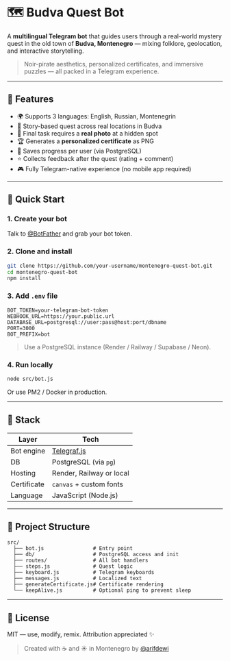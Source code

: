 # 🗺️ Budva Quest Bot

A **multilingual Telegram bot** that guides users through a real-world mystery quest in the old town of **Budva, Montenegro** — mixing folklore, geolocation, and interactive storytelling.

> Noir-pirate aesthetics, personalized certificates, and immersive puzzles — all packed in a Telegram experience.

---

## 🧩 Features

- 🌍 Supports 3 languages: English, Russian, Montenegrin
- 🏰 Story-based quest across real locations in Budva
- 📸 Final task requires a **real photo** at a hidden spot
- 🏆 Generates a **personalized certificate** as PNG
- 💾 Saves progress per user (via PostgreSQL)
- ⭐ Collects feedback after the quest (rating + comment)
- 🎮 Fully Telegram-native experience (no mobile app required)

---

## 🚀 Quick Start

### 1. Create your bot

Talk to [@BotFather](https://t.me/BotFather) and grab your bot token.

### 2. Clone and install

```bash
git clone https://github.com/your-username/montenegro-quest-bot.git
cd montenegro-quest-bot
npm install
```

### 3. Add `.env` file

```env
BOT_TOKEN=your-telegram-bot-token
WEBHOOK_URL=https://your.public.url
DATABASE_URL=postgresql://user:pass@host:port/dbname
PORT=3000
BOT_PREFIX=bot
```

> Use a PostgreSQL instance (Render / Railway / Supabase / Neon).

### 4. Run locally

```bash
node src/bot.js
```

Or use PM2 / Docker in production.

---

## 🧱 Stack

| Layer       | Tech                 |
|-------------|----------------------|
| Bot engine  | [Telegraf.js](https://telegraf.js.org/)
| DB          | PostgreSQL (via `pg`)
| Hosting     | Render, Railway or local
| Certificate | `canvas` + custom fonts
| Language    | JavaScript (Node.js)

---

## 📂 Project Structure

```
src/
  ├── bot.js                # Entry point
  ├── db/                   # PostgreSQL access and init
  ├── routes/               # All bot handlers
  ├── steps.js              # Quest logic
  ├── keyboard.js           # Telegram keyboards
  ├── messages.js           # Localized text
  ├── generateCertificate.js# Certificate rendering
  └── keepAlive.js          # Optional ping to prevent sleep
```

---

## 📜 License

MIT — use, modify, remix. Attribution appreciated ✨

> Created with ☕ and ☀️ in Montenegro by [@arifdewi](https://github.com/arifdewi)